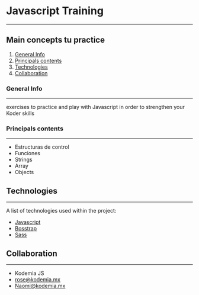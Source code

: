 # Javascript Training
***

## Main concepts tu practice

1. [General Info](#general-info)
2. [Principals contents](#content)
3. [Technologies](#technologies)
4. [Collaboration](#collaboration)


### General Info
***
exercises to practice and play with Javascript in order to strengthen your Koder skills

### Principals contents
***
* Estructuras de control
* Funciones
* Strings
* Array
* Objects

## Technologies
***
A list of technologies used within the project:
* [Javascript]([https://example.com](https://www.w3schools.com/js/)) 
* [Bosstrap](https://getbootstrap.com/)
* [Sass](https://sass-lang.com/)

## Collaboration
***
* Kodemia JS
* rose@kodemia.mx
* Naomi@kodemia.mx
